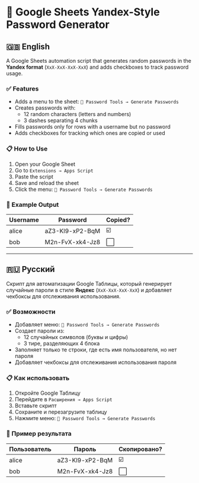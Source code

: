 # 🔐 Google Sheets Yandex-Style Password Generator

## 🇬🇧 English

A Google Sheets automation script that generates random passwords in the **Yandex format** (`XxX-XxX-XxX-XxX`) and adds checkboxes to track password usage.

### ✅ Features

- Adds a menu to the sheet: `🔐 Password Tools → Generate Passwords`
- Creates passwords with:
  - 12 random characters (letters and numbers)
  - 3 dashes separating 4 chunks
- Fills passwords only for rows with a username but no password
- Adds checkboxes for tracking which ones are copied or used

### 📋 How to Use

1. Open your Google Sheet
2. Go to `Extensions → Apps Script`
3. Paste the script
4. Save and reload the sheet
5. Click the menu: `🔐 Password Tools → Generate Passwords`

### 🧪 Example Output

| Username | Password         | Copied? |
|----------|------------------|---------|
| alice    | aZ3-Kl9-xP2-BqM  | ☑️      |
| bob      | M2n-FvX-xk4-Jz8  | ⬜       |

---

## 🇷🇺 Русский

Скрипт для автоматизации Google Таблицы, который генерирует случайные пароли в стиле **Яндекс** (`XxX-XxX-XxX-XxX`) и добавляет чекбоксы для отслеживания использования.

### ✅ Возможности

- Добавляет меню: `🔐 Password Tools → Generate Passwords`
- Создает пароли из:
  - 12 случайных символов (буквы и цифры)
  - 3 тире, разделяющих 4 блока
- Заполняет только те строки, где есть имя пользователя, но нет пароля
- Добавляет чекбоксы для отслеживания использования пароля

### 📋 Как использовать

1. Откройте Google Таблицу
2. Перейдите в `Расширения → Apps Script`
3. Вставьте скрипт
4. Сохраните и перезагрузите таблицу
5. Нажмите меню: `🔐 Password Tools → Generate Passwords`

### 🧪 Пример результата

| Пользователь | Пароль          | Скопировано? |
|--------------|------------------|--------------|
| alice        | aZ3-Kl9-xP2-BqM  | ☑️           |
| bob          | M2n-FvX-xk4-Jz8  | ⬜            |
